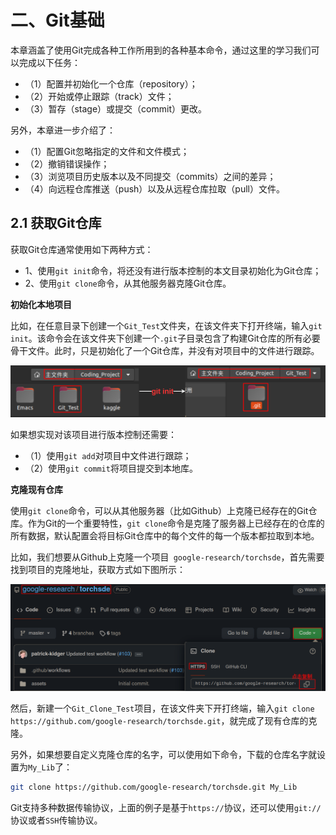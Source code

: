 # 二、Git基础

本章涵盖了使用Git完成各种工作所用到的各种基本命令，通过这里的学习我们可以完成以下任务：
- （1）配置并初始化一个仓库（repository）；
- （2）开始或停止跟踪（track）文件；
- （3）暂存（stage）或提交（commit）更改。

另外，本章进一步介绍了：
- （1）配置Git忽略指定的文件和文件模式；
- （2）撤销错误操作；
- （3）浏览项目历史版本以及不同提交（commits）之间的差异；
- （4）向远程仓库推送（push）以及从远程仓库拉取（pull）文件。

## 2.1 获取Git仓库
获取Git仓库通常使用如下两种方式：
- 1、使用`git init`命令，将还没有进行版本控制的本文目录初始化为Git仓库；
- 2、使用`git clone`命令，从其他服务器克隆Git仓库。

**初始化本地项目**

比如，在任意目录下创建一个`Git_Test`文件夹，在该文件夹下打开终端，输入`git init`。该命令会在该文件夹下创建一个`.git`子目录包含了构建Git仓库的所有必要骨干文件。此时，只是初始化了一个Git仓库，并没有对项目中的文件进行跟踪。

<div align=center><img src="../../assets/Git/初始化仓库.png"></div>

如果想实现对该项目进行版本控制还需要：
- （1）使用`git add`对项目中文件进行跟踪；
- （2）使用`git commit`将项目提交到本地库。

**克隆现有仓库**

使用`git clone`命令，可以从其他服务器（比如Github）上克隆已经存在的Git仓库。作为Git的一个重要特性，`git clone`命令是克隆了服务器上已经存在的仓库的所有数据，默认配置会将目标Git仓库中的每个文件的每一个版本都拉取到本地。

比如，我们想要从Github上克隆一个项目` google-research/torchsde`，首先需要找到项目的克隆地址，获取方式如下图所示：

<div align=center><img src="../../assets/Git/Github项目网址.png"></div>


然后，新建一个`Git_Clone_Test`项目，在该文件夹下开打终端，输入`git clone https://github.com/google-research/torchsde.git`，就完成了现有仓库的克隆。

另外，如果想要自定义克隆仓库的名字，可以使用如下命令，下载的仓库名字就设置为`My_Lib`了：

```bash
git clone https://github.com/google-research/torchsde.git My_Lib
```

Git支持多种数据传输协议，上面的例子是基于`https://`协议，还可以使用`git://`协议或者`SSH`传输协议。


